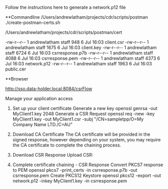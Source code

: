 Follow the instructions here to generate a network.p12 file

**Commandline
/Users/andrewlatham/projects/cdr/scripts/postman
./create-postman-certs.sh

/Users/andrewlatham/projects/cdr/scripts/postman/cert

-rw-r--r--  1 andrewlatham  staff   948  6 Jul 16:03 client.csr
-rw-r--r--  1 andrewlatham  staff  1675  6 Jul 16:03 client.key
-rw-r--r--  1 andrewlatham  staff  6724  6 Jul 16:03 csrresponse.p7b
-rw-r--r--  1 andrewlatham  staff  4088  6 Jul 16:03 csrresponse.pem
-rw-r--r--  1 andrewlatham  staff  4373  6 Jul 16:03 network.p12
-rw-r--r--  1 andrewlatham  staff  1963  6 Jul 16:03 public.cer


**Browser

http://sso.data-holder.local:8084/csrFlow

Manage your application access
 

1. Set up your client certificate
Generate a new key
openssl genrsa -out MyClient1.key 2048
Generate a CSR Request
openssl req -new -key MyClient1.key -out MyClient1.csr -subj "/CN=sampletpp/O=My Company Name LTD./C=AU"
2. Download CA Certificate
The CA certificate will be provided in the signed response, however depending on your system, you may require the CA certificate to complete the chaining process.


 

3. Download CSR Response
Upload CSR: 


 

4. Complete certificate chaining - CSR Response
Convert PKCS7 response to PEM
openssl pkcs7 -print_certs -in csrresponse.p7b -out csrresponse.pem
Create PKCS12 Keystore
openssl pkcs12 -export -out network.p12 -inkey MyClient1.key -in csrresponse.pem

